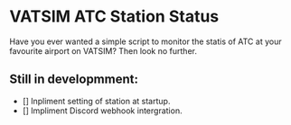 # VATSIM ATC Station Status

Have you ever wanted a simple script to monitor the statis of ATC at your favourite airport on VATSIM? Then look no further.

## Still in developmment:
- [] Inpliment setting of station at startup.
- [] Impliment Discord webhook intergration.